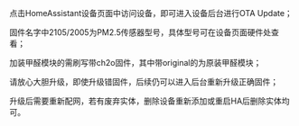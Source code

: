 点击HomeAssistant设备页面中访问设备，即可进入设备后台进行OTA Update；

固件名字中2105/2005为PM2.5传感器型号，具体型号可在设备页面硬件处查看；

加装甲醛模块的需刷写带ch2o固件，其中带original的为原装甲醛模块；

请放心大胆升级，即使升级错固件，后续仍可以进入后台重新升级正确固件；

升级后需要重新配网，若有废弃实体，删除设备重新添加或重启HA后删除实体均可。
